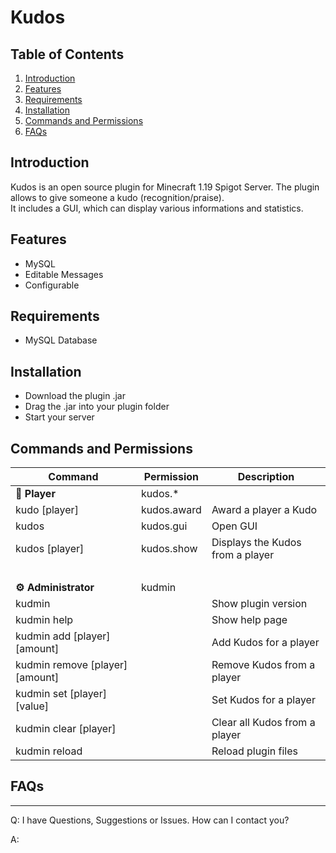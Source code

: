 # Kudos

## Table of Contents
1. [Introduction](#introduction)
2. [Features](#features)
3. [Requirements](#requirements)
4. [Installation](#installation)
5. [Commands and Permissions](#commands-and-permissions)
6. [FAQs](#faqs)

## Introduction
Kudos is an open source plugin for Minecraft 1.19 Spigot Server. The plugin allows to give someone a kudo (recognition/praise).<br>
It includes a GUI, which can display various informations and statistics.

## Features
* MySQL
* Editable Messages
* Configurable

## Requirements
* MySQL Database

## Installation
* Download the plugin .jar 
* Drag the .jar into your plugin folder
* Start your server

## Commands and Permissions
| Command | Permission | Description |
| ------------- | ------------- | ------------- |
| <b>👥 Player  | kudos.* | |
| kudo [player]  | kudos.award  | Award a player a Kudo | 
| kudos  | kudos.gui  | Open GUI  |
| kudos [player]  | kudos.show  | Displays the Kudos from a player |
| ⠀| | |
| <b>⚙️ Administrator  | kudmin | |
| kudmin | | Show plugin version |
| kudmin help  | | Show help page |
| kudmin add [player] [amount] | | Add Kudos for a player |
| kudmin remove [player] [amount] | | Remove Kudos from a player|
| kudmin set [player] [value] | | Set Kudos for a player |
| kudmin clear [player] | | Clear all Kudos from a player|
| kudmin reload | | Reload plugin files |

## FAQs
***
Q: I have Questions, Suggestions or Issues. How can I contact you?

A:
